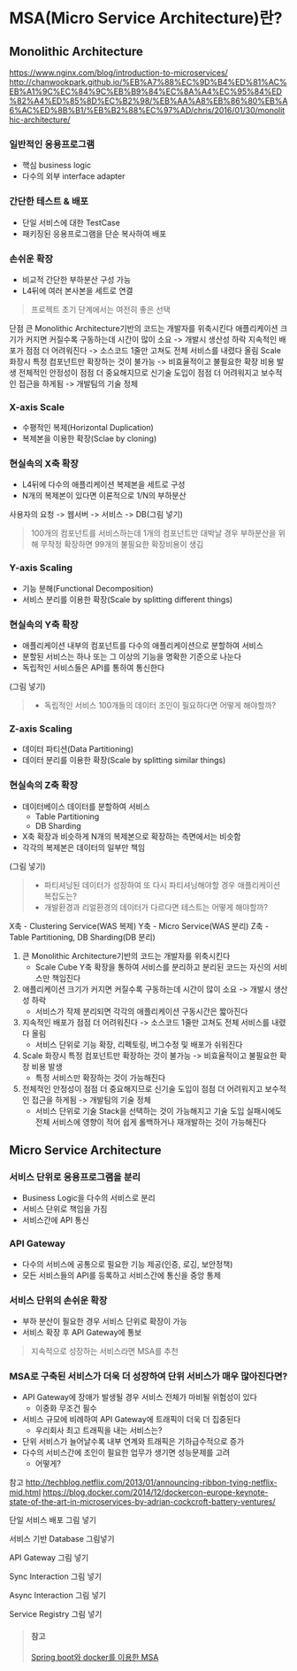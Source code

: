 # MSA(Micro Service Architecture)란?

## Monolithic Architecture
https://www.nginx.com/blog/introduction-to-microservices/
http://chanwookpark.github.io/%EB%A7%88%EC%9D%B4%ED%81%AC%EB%A1%9C%EC%84%9C%EB%B9%84%EC%8A%A4%EC%95%84%ED%82%A4%ED%85%8D%EC%B2%98/%EB%AA%A8%EB%86%80%EB%A6%AC%ED%8B%B1/%EB%B2%88%EC%97%AD/chris/2016/01/30/monolithic-architecture/

### 일반적인 응용프로그램
* 핵심 business logic
* 다수의 외부 interface adapter

### 간단한 테스트 & 배포
* 단일 서비스에 대한 TestCase
* 패키징된 응용프로그램을 단순 복사하여 배포

### 손쉬운 확장
* 비교적 간단한 부하분산 구성 가능
* L4뒤에 여러 본사본을 세트로 연결

> 프로젝트 초기 단계에서는 여전히 좋은 선택

단점
큰 Monolithic Architecture기반의 코드는 개발자를 위축시킨다
애플리케이션 크기가 커지면 커질수록 구동하는데 시간이 많이 소요 -> 개발시 생산성 하락
지속적인 배포가 점점 더 어려워진다 -> 소스코드 1줄만 고쳐도 전체 서비스를 내렸다 올림
Scale 화장시 특정 컴포넌트만 확장하는 것이 불가능 -> 비효율적이고 불필요한 확장 비용 발생
전체적인 안정성이 점점 더 중요해지므로 신기술 도입이 점점 더 어려워지고 보수적인 접근을 하게됨 -> 개발팀의 기술 정체


### X-axis Scale
* 수평적인 복제(Horizontal Duplication)
* 복제본을 이용한 확장(Sclae by cloning)

### 현실속의 X축 확장
* L4뒤에 다수의 애플리케이션 복제본을 세트로 구성
* N개의 복제본이 있다면 이론적으로 1/N의 부하분산

사용자의 요청 -> 웹서버 -> 서비스 -> DB(그림 넣기)

> 100개의 컴포넌트를 서비스하는데 1개의 컴포넌트만 대박날 경우 부하분산을 위해 무작정 확장하면 99개의 불필요한 확장비용이 생김


### Y-axis Scaling
* 기능 분해(Functional Decomposition)
* 서비스 분리를 이용한 확장(Scale by splitting different things)

### 현실속의 Y축 확장
* 애플리케이션 내부의 컴포넌트를 다수의 애플리케이션으로 분할하여 서비스
* 분할된 서비스는 하나 또는 그 이상의 기능을 명확한 기준으로 나눈다
* 독립적인 서비스들은 API를 통하여 통신한다

(그림 넣기)

> * 독립적인 서비스 100개들의 데이터 조인이 필요하다면 어떻게 해야할까?

### Z-axis Scaling
* 데이터 파티션(Data Partitioning)
* 데이터 분리를 이용한 확장(Scale by splitting similar things)

### 현실속의 Z축 확장
* 데이터베이스 데이터를 분할하여 서비스
   * Table Partitioning
   * DB Sharding
* X축 확장과 비슷하게 N개의 복제본으로 확장하는 측면에서는 비슷함
* 각각의 복제본은 데이터의 일부만 책임

(그림 넣기)

> * 파티셔닝된 데이터가 성장하여 또 다시 파티셔닝해야할 경우 애플리케이션 복잡도는?
> * 개발환경과 리얼환경의 데이터가 다르다면 테스트는 어떻게 해야할까?


X축 - Clustering Service(WAS 복제)
Y축 - Micro Service(WAS 분리)
Z축 - Table Partitioning, DB Sharding(DB 분리)


1. 큰 Monolithic Architecture기반의 코드는 개발자를 위축시킨다
   * Scale Cube Y축 확장을 통하여 서비스를 분리하고 분리된 코드는 자신의 서비스만 책임진다
2. 애플리케이션 크기가 커지면 커질수록 구동하는데 시간이 많이 소요 -> 개발시 생산성 하락
   * 서비스가 작제 분리되면 각각의 애플리케이션 구동시간은 짧아진다
3. 지속적인 배포가 점점 더 어려워진다 -> 소스코드 1줄만 고쳐도 전체 서비스를 내렸다 올림
   * 서비스 단위로 기능 확장, 리펙토링, 버그수정 및 배포가 쉬워진다
4. Scale 화장시 특정 컴포넌트만 확장하는 것이 불가능 -> 비효율적이고 불필요한 확장 비용 발생
   * 특정 서비스만 확장하는 것이 가능해진다
5. 전체적인 안정성이 점점 더 중요해지므로 신기술 도입이 점점 더 어려워지고 보수적인 접근을 하게됨 -> 개발팀의 기술 정체
   * 서비스 단위로 기술 Stack을 선택하는 것이 가능해지고 기술 도입 실패시에도 전체 서비스에 영향이 적어 쉽게 롤백하거나 재개발하는 것이 가능해진다

## Micro Service Architecture

### 서비스 단위로 응용프로그램을 분리
* Business Logic을 다수의 서비스로 분리
* 서비스 단위로 책임을 가짐
* 서비스간에 API 통신

### API Gateway
* 다수의 서비스에 공통으로 필요한 기능 제공(인증, 로깅, 보안정책)
* 모든 서비스들의 API를 등록하고 서비스간에 통신을 중앙 통제

### 서비스 단위의 손쉬운 확장
* 부하 분산이 필요한 경우 서비스 단위로 확장이 가능
* 서비스 확장 후 API Gateway에 통보

> 지속적으로 성장하는 서비스라면 MSA를 추천


### MSA로 구축된 서비스가 더욱 더 성장하여 단위 서비스가 매우 많아진다면?
* API Gateway에 장애가 발생될 경우 서비스 전체가 마비될 위험성이 있다
   * 이중화 무조건 필수
* 서비스 규모에 비례하여 API Gateway에 트래픽이 더욱 더 집중된다
   * 우리회사 최고 트래픽을 내는 서비스는?
* 단위 서비스가 늘어날수록 내부 연계와 트래픽은 기하급수적으로 증가
* 다수의 서비스간에 조인이 필요한 업무가 생기면 성능문제를 고려
   * 어떻게?

참고
http://techblog.netflix.com/2013/01/announcing-ribbon-tying-netflix-mid.html
https://blog.docker.com/2014/12/dockercon-europe-keynote-state-of-the-art-in-microservices-by-adrian-cockcroft-battery-ventures/



단일 서비스 배포 그림 넣기

서비스 기반 Database 그림넣기

API Gateway 그림 넣기

Sync Interaction 그림 넣기

Async Interaction 그림 넣기

Service Registry 그림 넣기



> #### 참고
> [Spring boot와 docker를 이용한 MSA](https://www.slideshare.net/heungrae_kim/spring-boot-docker-msa)  

